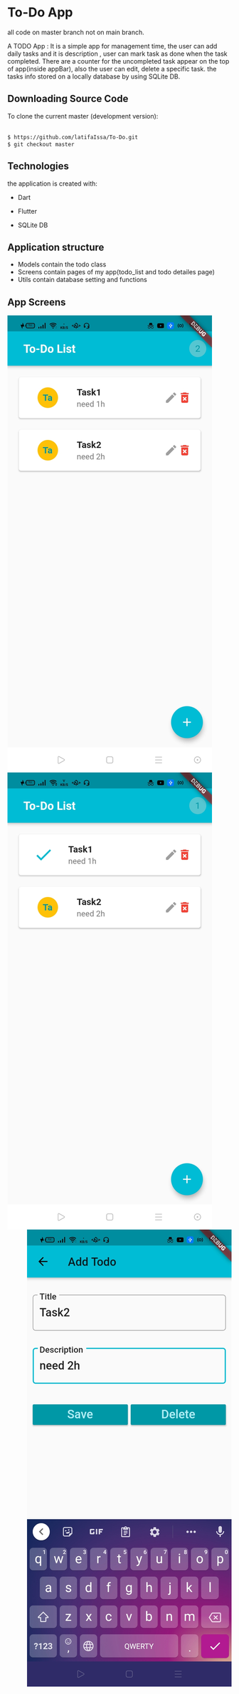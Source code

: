 # To-Do App

all code on master branch not on main branch.


A TODO App : It is a simple app for management time, the user can add daily tasks and it is description , user can mark task as done when the task completed. There are a counter for the uncompleted task appear on the top of app(inside appBar), also the user can edit, delete a specific task. the tasks info stored on a locally database by using SQLite DB.


## Downloading Source Code

To clone the current master (development version):

```

$ https://github.com/latifaIssa/To-Do.git
$ git checkout master

```

## Technologies

the application is created with:

- Dart

- Flutter

- SQLite DB

## Application structure

- Models
   contain the todo class
- Screens
   contain pages of my app(todo_list and todo detailes page)
- Utils
   contain database setting and functions

## App Screens
<img align="left" src="./firstApp/todo_list.jpg" />
                       
<img align="center" src="./firstApp/checked_task.jpg "/>

<img align="right" src="./firstApp/add-new-task.jpg" />
